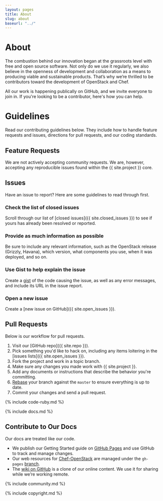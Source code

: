 ```yaml
---
layout: pages
title: About
slug: about
baseurl: "../"
---
```


# About

The combustion behind our innovation began at the grassroots level with free and open source software. Not only do we use it regularly, we also believe in the openness of development and collaboration as a means to producing viable and sustainable products. That’s why we’re thrilled to be contributors toward the development of OpenStack and Chef. 

All our work is happening publically on GitHub, and we invite everyone to join in. If you're looking to be a contributor, here's how you can help.

# Guidelines

Read our contributing guidelines below. They include how to handle feature requests and issues, directions for pull requests, and our coding standards.

## Feature Requests

We are not actively accepting community requests. We are, however, accepting any reproducible issues found within the {{ site.project }} core.

## Issues

Have an issue to report? Here are some guidelines to read through first.

### Check the list of closed issues

Scroll through our list of [closed issues]({{ site.closed_issues }}) to see if yours has already been resolved or reported.

### Provide as much information as possible

Be sure to include any relevant information, such as the OpenStack release (Grizzly, Havana), which version, what components you use, when it was deployed, and so on.

### Use Gist to help explain the issue

Create a [gist](https://gist.github.com) of the code causing the issue, as well as any error messages, and include its URL in the issue report.

### Open a new issue

Create a [new issue on GitHub]({{ site.open_issues }}).

## Pull Requests

Below is our workflow for pull requests.

1.  Visit our [GitHub repo]({{ site.repo }}).
2.  Pick something you'd like to hack on, including any items loitering in the [issues lists]({{ site.open_issues }}).
3.  Fork the project and work in a topic branch.
4.  Make sure any changes you made work with {{ site.project }}.
5.  Add any documents or instructions that describe the behavior you're committing.
6.  [Rebase](https://help.github.com/articles/interactive-rebase) your branch against the `master` to ensure everything is up to date.
7.  Commit your changes and send a pull request.

{% include code-ruby.md %}

{% include docs.md %}

## Contribute to Our Docs

Our docs are treated like our code. 

* We publish our Getting Started guide on [GitHub Pages](http://pages.github.com) and use GitHub to track and manage changes.
* Our web resources for [Chef-OpenStack](http://softlayer.guthub.io/chef-openstack) are managed under the `gh-pages` [branch](https://github.com/softlayer/chef-openstack/tree/gh-pages).
* The [wiki on GitHub](https://github.com/softlayer/chef-openstack/wiki/_pages) is a clone of our online content. We use it for sharing while we’re working remote. 

{% include community.md %}

{% include copyright.md %}
